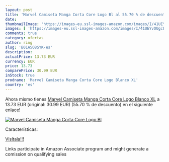 ```yaml
---
layout: post
title: 'Marvel Camiseta Manga Corta Core Logo Bl al 55.70 % de descuento'
date: 
thumbnailImage: 'https://images-eu.ssl-images-amazon.com/images/I/41UEYvOUgcL._SL200_.jpg'
images: [ 'https://images-eu.ssl-images-amazon.com/images/I/41UEYvOUgcL._SL200_.jpg' ]
comments: true
category: ofertas
author: ring
slug: 'B01A5O8SYK-es'
description:
actualPrice: 13.73 EUR
currency: EUR
price: 13.73
comparePrice: 30.99 EUR
inStock: true
prodname: 'Marvel Camiseta Manga Corta Core Logo Blanco XL'
country: 'es'
---
```


Ahora mismo tienes [Marvel Camiseta Manga Corta Core Logo Blanco XL](https://www.amazon.es/dp/B01A5O8SYK/?tag=tolees-21) a 13.73 EUR (original: 30.99 EUR) (55.70 %  de descuento) en el siguiente enlace!

[![Marvel Camiseta Manga Corta Core Logo Bl](https://images-eu.ssl-images-amazon.com/images/I/41UEYvOUgcL._SL200_.jpg)](https://www.amazon.es/dp/B01A5O8SYK/?tag=tolees-21)

Características:


[Visítala!!!](https://www.amazon.es/dp/B01A5O8SYK/?tag=tolees-21)

Links participate in Amazon Associate program and might generate a comission on qualifying sales

